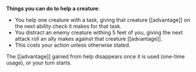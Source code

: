 **Things you can do to help a creature**:
-  You help one creature with a task, giving that creature [[advantage]] on the next ability check it makes for that task. 
-  You distract an enemy creature withing 5 feet of you, giving the next attack roll an ally makes against that creature [[advantage]]. 
-  This costs your action unless otherwise stated.

The [[advantage]] gained from help disappears once it is used (one-time usage), or your turn starts. 
